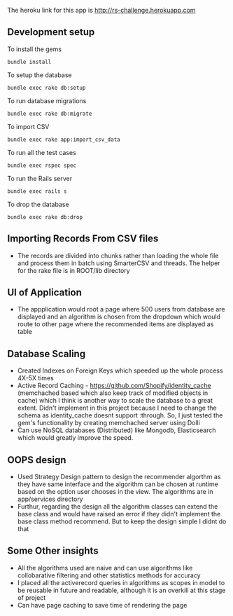 The heroku link for this app is http://rs-challenge.herokuapp.com

## Development setup
To install the gems
```
bundle install
```
To setup the database
```
bundle exec rake db:setup
```
To run database migrations
```
bundle exec rake db:migrate
```
To import CSV 
```
bundle exec rake app:import_csv_data
```
To run all the test cases
```
bundle exec rspec spec 
```
To run the Rails server
```
bundle exec rails s 
```
To drop the database
```
bundle exec rake db:drop
```

## Importing Records From CSV files

* The records are divided into chunks rather than loading the whole file and process them in batch using SmarterCSV and threads. The helper for the rake file is in ROOT/lib directory

## UI of Application
* The appplication would root a page where 500 users from database are displayed and an algorithm is chosen from the dropdown which would route to other page where the recommended items are displayed as table

## Database Scaling

* Created Indexes on Foreign Keys which speeded up the whole process 4X-5X times
* Active Record Caching - https://github.com/Shopify/identity_cache (memchached based which also keep track of modified objects in cache) which I think is another way to scale the database to a great extent. Didn't implement in this project because I need to change the schema as identity_cache doesnt support :through. So, I just tested the gem's functionality by creating memchached server using Dolli
* Can use NoSQL databases (Distributed) like Mongodb, Elasticsearch which would greatly improve the speed. 

## OOPS design

* Used Strategy Design pattern to design the recommender algorthm as they have same interface and the algorithm can be chosen at runtime based on the option user chooses in the view. The algorithms are in app/services directory
* Furthur, regarding the design all the algorithm classes can extend the base class and would have raised an error if they  didn't implement the base class method recommend. But to keep the design simple I didnt do that

## Some Other insights

* All the algorithms used are naive and can use algorithms like collobarative filtering and other statistics methods for accuracy
* I placed all the activerecord queries in algorithms as scopes in model to be reusable in future and readable, although it is an overkill at this stage of project
* Can have page caching to save time of rendering the page

